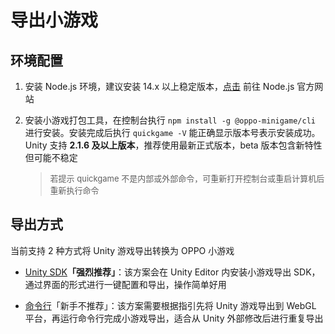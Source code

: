 # 导出小游戏

## 环境配置

1. 安装 Node.js 环境，建议安装 14.x 以上稳定版本，[点击](https://nodejs.org/en) 前往 Node.js 官方网站

2. 安装小游戏打包工具，在控制台执行 `npm install -g @oppo-minigame/cli` 进行安装。安装完成后执行 `quickgame -V` 能正确显示版本号表示安装成功。Unity 支持 **2.1.6 及以上版本**，推荐使用最新正式版本，beta 版本包含新特性但可能不稳定

    > <font size=2>若提示 quickgame 不是内部或外部命令，可重新打开控制台或重启计算机后重新执行命令</font>

## 导出方式

当前支持 2 种方式将 Unity 游戏导出转换为 OPPO 小游戏

- [Unity SDK](TransformBySDK.md)**「强烈推荐」**：该方案会在 Unity Editor 内安装小游戏导出 SDK，通过界面的形式进行一键配置和导出，操作简单好用

- [命令行](TransformByCLI.md)「新手不推荐」：该方案需要根据指引先将 Unity 游戏导出到 WebGL 平台，再运行命令行完成小游戏导出，适合从 Unity 外部修改后进行重复导出